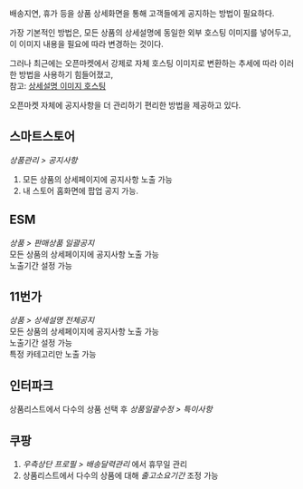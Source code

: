 배송지연, 휴가 등을 상품 상세화면을 통해 고객들에게 공지하는 방법이 필요하다.

가장 기본적인 방법은, 모든 상품의 상세설명에 동일한 외부 호스팅 이미지를 넣어두고,  
이 이미지 내용을 필요에 따라 변경하는 것이다. 

그러나 최근에는 오픈마켓에서 강제로 자체 호스팅 이미지로 변환하는 추세에 따라 이러한 방법을 사용하기 힘들어졌고,  
참고: [상세설명 이미지 호스팅](상세설명%20이미지%20호스팅.md)

오픈마켓 자체에 공지사항을 더 관리하기 편리한 방법을 제공하고 있다.


## 스마트스토어

*상품관리 > 공지사항*
1. 모든 상품의 상세페이지에 공지사항 노출 가능
2. 내 스토어 홈화면에 팝업 공지 가능.


## ESM

*상품 > 판매상품 일괄공지*  
모든 상품의 상세페이지에 공지사항 노출 가능  
노출기간 설정 가능  


## 11번가

*상품 > 상세설명 전체공지*  
모든 상품의 상세페이지에 공지사항 노출 가능  
노출기간 설정 가능  
특정 카테고리만 노출 가능  


## 인터파크
상품리스트에서 다수의 상품 선택 후 *상품일괄수정 > 특이사항*


## 쿠팡
1. *우측상단 프로필 > 배송달력관리* 에서 휴무일 관리
1. 상품리스트에서 다수의 상품에 대해 *출고소요기간* 조정 가능
